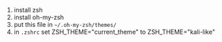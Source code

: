 1. install zsh
2. install oh-my-zsh
3. put this file in `~/.oh-my-zsh/themes/`
4. in `.zshrc` set ZSH_THEME="current_theme" to ZSH_THEME="kali-like"
